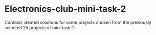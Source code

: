 # Electronics-club-mini-task-2

Contains ideated solutions for some projects chosen from the previously selected 25 projects of mini task-1.
